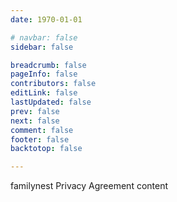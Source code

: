 ```yaml
---
date: 1970-01-01

# navbar: false
sidebar: false

breadcrumb: false
pageInfo: false
contributors: false
editLink: false
lastUpdated: false
prev: false
next: false
comment: false
footer: false
backtotop: false

---
```



familynest Privacy Agreement content